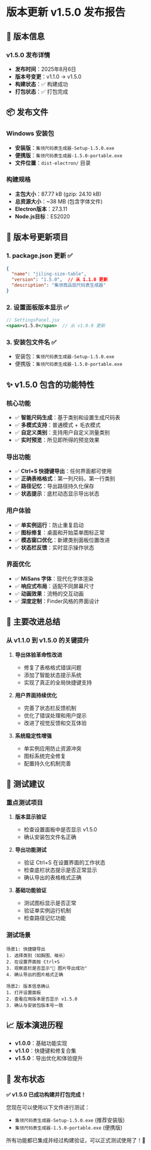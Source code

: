 # 版本更新 v1.5.0 发布报告

## 🚀 版本信息

### v1.5.0 发布详情
- **发布时间**：2025年8月6日
- **版本号变更**：v1.1.0 → v1.5.0
- **构建状态**：✅ 构建成功
- **打包状态**：✅ 打包完成

## 📦 发布文件

### Windows 安装包
- **安装版**：`集领尺码表生成器-Setup-1.5.0.exe`
- **便携版**：`集领尺码表生成器-1.5.0-portable.exe`
- **文件位置**：`dist-electron/` 目录

### 构建规格
- **主包大小**：87.77 kB (gzip: 24.10 kB)
- **总资源大小**：~38 MB (包含字体文件)
- **Electron版本**：27.3.11
- **Node.js目标**：ES2020

## 🔄 版本号更新项目

### 1. package.json 更新 ✅
```json
{
  "name": "jiling-size-table",
  "version": "1.5.0",  // 从 1.1.0 更新
  "description": "集领商品部尺码表生成器"
}
```

### 2. 设置面板版本显示 ✅
```jsx
// SettingsPanel.jsx
<span>v1.5.0</span>  // 从 v1.0.0 更新
```

### 3. 安装包文件名 ✅
- 安装包：`集领尺码表生成器-Setup-1.5.0.exe`
- 便携版：`集领尺码表生成器-1.5.0-portable.exe`

## ✨ v1.5.0 包含的功能特性

### 核心功能
- ✅ **智能尺码生成**：基于类别和设置生成尺码表
- ✅ **多模式支持**：普通模式 + 毛衣模式
- ✅ **自定义类别**：支持用户自定义测量类别
- ✅ **实时预览**：所见即所得的预览效果

### 导出功能
- ✅ **Ctrl+S 快捷键导出**：任何界面都可使用
- ✅ **正确表格格式**：第一列尺码，第一行类别
- ✅ **路径记忆**：导出路径持久化保存
- ✅ **状态提示**：底栏动态显示导出状态

### 用户体验
- ✅ **单实例运行**：防止重复启动
- ✅ **图标修复**：桌面和开始菜单图标正常
- ✅ **模态窗口优化**：新建类别面板位置改进
- ✅ **状态栏反馈**：实时显示操作状态

### 界面优化
- ✅ **MiSans 字体**：现代化字体渲染
- ✅ **响应式布局**：适配不同屏幕尺寸
- ✅ **动画效果**：流畅的交互动画
- ✅ **深度定制**：Finder风格的界面设计

## 🎯 主要改进总结

### 从 v1.1.0 到 v1.5.0 的关键提升

1. **导出体验革命性改进**
   - 修复了表格格式错误问题
   - 添加了智能状态提示系统
   - 实现了真正的全局快捷键支持

2. **用户界面持续优化**
   - 完善了状态栏反馈机制
   - 优化了错误处理和用户提示
   - 改进了视觉反馈和交互体验

3. **系统稳定性增强**
   - 单实例应用防止资源冲突
   - 图标系统完全修复
   - 配置持久化机制完善

## 🧪 测试建议

### 重点测试项目
1. **版本显示验证**
   - 检查设置面板中是否显示 v1.5.0
   - 确认安装包文件名正确

2. **导出功能测试**
   - 验证 Ctrl+S 在设置界面的工作状态
   - 检查底栏状态提示是否正常显示
   - 确认导出的表格格式正确

3. **基础功能验证**
   - 测试图标显示是否正常
   - 验证单实例运行机制
   - 检查路径记忆功能

### 测试场景
```
场景1: 快捷键导出
1. 选择类别（如胸围、袖长）
2. 在设置界面按 Ctrl+S
3. 观察底栏是否显示"💾 图片导出成功"
4. 确认导出的图片格式正确

场景2: 版本信息确认
1. 打开设置面板
2. 查看应用版本是否显示 v1.5.0
3. 确认与安装包版本号一致
```

## 📈 版本演进历程

- **v1.0.0**：基础功能实现
- **v1.1.0**：快捷键和修复合集
- **v1.5.0**：导出优化和体验提升

## 🎉 发布状态

**✅ v1.5.0 已成功构建并打包完成！**

您现在可以使用以下文件进行测试：
- `集领尺码表生成器-Setup-1.5.0.exe` (推荐安装版)
- `集领尺码表生成器-1.5.0-portable.exe` (便携版)

所有功能都已集成并经过构建验证，可以正式测试使用了！🎯
